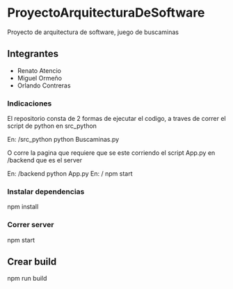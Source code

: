 # ProyectoArquitecturaDeSoftware
Proyecto de arquitectura de software, juego de buscaminas

## Integrantes
  - Renato Atencio
  - Miguel Ormeño
  - Orlando Contreras

### Indicaciones

El repositorio consta de 2 formas de ejecutar el codigo, a traves de correr el script de python en src_python

  En: /src_python
  python Buscaminas.py

O corre la pagina que requiere que se este corriendo el script App.py en /backend que es el server

  En: /backend
  python App.py
  En: /
  npm start

### Instalar dependencias

  npm install

### Correr server

  npm start

## Crear build

  npm run build

